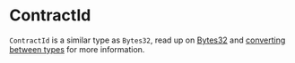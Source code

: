 # ContractId

`ContractId` is a similar type as `Bytes32`, read up on [Bytes32](./bytes32.md) and [converting between types](./conversion.md) for more information.
